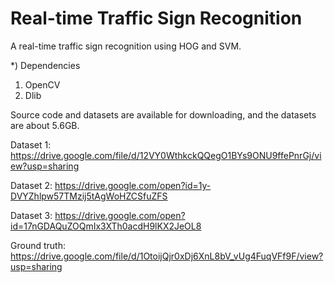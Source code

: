 # Real-time Traffic Sign Recognition

A real-time traffic sign recognition using HOG and SVM.

*) Dependencies
1) OpenCV
2) Dlib

Source code and datasets are available for downloading, and the datasets are about 5.6GB.

Dataset 1: https://drive.google.com/file/d/12VY0WthkckQQegO1BYs9ONU9ffePnrGj/view?usp=sharing

Dataset 2: https://drive.google.com/open?id=1y-DVYZhlpw57TMzij5tAgWoHZCSfuZFS

Dataset 3: https://drive.google.com/open?id=17nGDAQuZOQmIx3XTh0acdH9lKX2JeOL8

Ground truth: https://drive.google.com/file/d/1OtoijQjr0xDj6XnL8bV_vUg4FuqVFf9F/view?usp=sharing
